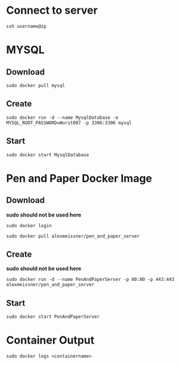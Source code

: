 # Connect to server
``ssh username@ip``

# MYSQL
## Download
``sudo docker pull mysql``

## Create
``sudo docker run -d --name MysqlDatabase -e MYSQL_ROOT_PASSWORD=Wurst007 -p 3306:3306 mysql``

## Start
``sudo docker start MysqlDatabase``

# Pen and Paper Docker Image
## Download
**sudo should not be used here**

``sudo docker login``

``sudo docker pull alexmeissner/pen_and_paper_server``

## Create
**sudo should not be used here**

``sudo docker run -d --name PenAndPaperServer -p 80:80 -p 443:443 alexmeissner/pen_and_paper_server``

## Start
``sudo docker start PenAndPaperServer``

# Container Output
``sudo docker logs <containername>``
